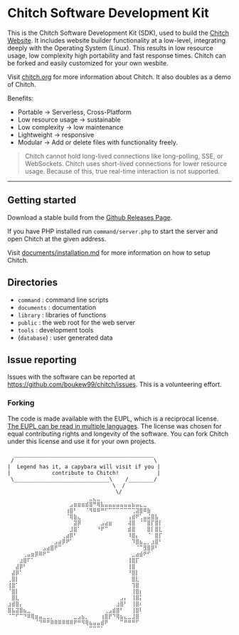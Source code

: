 # Chitch Software Development Kit

This is the Chitch Software Development Kit (SDK), used to build the [Chitch Website](https://chitch.org). It includes website builder functionality at a low-level, integrating deeply with the Operating System (Linux). This results in low resource usage, low complexity high portability and fast response times. Chitch can be forked and easily customized for your own wesbite.

Visit [chitch.org](https://chitch.org) for more information about Chitch. It also doubles as a demo of Chitch.

Benefits:
- Portable -> Serverless, Cross-Platform
- Low resource usage -> sustainable
- Low complexity -> low maintenance
- Lightweight -> responsive
- Modular -> Add or delete files with functionality freely.

> Chitch cannot hold long-lived connections like long-polling, SSE, or WebSockets. Chitch uses short-lived connections for lower resource usage. Because of this, true real-time interaction is not supported.
---

## Getting started
Download a stable build from the [Github Releases Page](https://github.com/boukew99/chitch/releases).

If you have PHP installed run `command/server.php` to start the server and open Chitch at the given address.

Visit [documents/installation.md](documents/installation.md) for more information on how to setup Chitch.

## Directories
- `command` : command line scripts
- `documents` : documentation
- `library` : libraries of functions
- `public` : the web root for the web server
- `tools` : development tools
- (`database`) : user generated data

## Issue reporting
Issues with the software can be reported at https://github.com/boukew99/chitch/issues. This is a volunteering effort.

### Forking
The code is made available with the EUPL, which is a reciprocal license. [The EUPL can be read in multiple languages](https://eupl.eu/1.2/en/). The license was chosen for equal contributing rights and longevity of the software. You can fork Chitch under this license and use it for your own projects.

```
  ____________________________________________
 /                                            \
|  Legend has it, a capybara will visit if you |
|             contribute to Chitch!            |
 \______________________________\    /________/
                                 \  /
                                  \/
⠀⠀⠀⠀⠀⠀⠀⠀⠀⠀⠀⠀⠀⠀⠀⠀⠀⠀⠀⠀⠀⣀⣄⣀⠀⠀⠀⠀⠀⠀⠀⠀⠀⠀⠀⠀⠀⠀⠀⠀
⠀⠀⠀⠀⠀⠀⠀⠀⠀⠀⠀⠀⠀⠀⠀⠀⣠⣶⣶⣶⣾⣿⠛⢿⣧⣤⣤⣤⣤⣤⣤⣤⣦⣤⣄⣀⠀⠀⠀⠀
⠀⠀⠀⠀⠀⠀⠀⠀⠀⠀⠀⠀⠀⠀⠀⢰⣿⠃⠀⠀⠈⠻⠿⠿⠛⠋⠉⠉⠉⠉⠉⠉⢉⣽⣿⠿⣷⠀⠀⠀
⠀⠀⠀⠀⠀⠀⠀⠀⠀⠀⠀⠀⠀⠀⠀⠈⢿⣷⣄⠀⠀⠀⠀⠀⠀⠀⠀⠀⠀⠀⠀⢠⣾⠟⢁⣤⣬⣿⣧⠀
⠀⠀⠀⠀⠀⠀⠀⠀⠀⠀⠀⠀⠀⠀⠀⠀⠀⣽⡿⠀⠀⠀⠀⠀⣠⣴⣶⠀⠀⠀⠀⢼⣿⠀⠈⠉⣿⡏⣿⡇
⠀⠀⠀⠀⠀⠀⠀⠀⠀⠀⠀⠀⠀⠀⠀⠀⣸⣿⠁⠀⠀⠀⠀⠘⠟⠉⠀⠀⠀⠀⠀⣾⣿⠀⠀⠀⣿⡇⣿⣇
⠀⠀⠀⠀⠀⠀⠀⠀⠀⠀⠀⠀⠀⠀⢀⣴⡿⠃⠀⠀⠀⠀⠀⠀⠀⠀⠀⠀⠀⠀⠀⠸⣿⡄⠀⠀⠈⠀⣿⡏
⠀⠀⠀⠀⠀⠀⠀⠀⠀⠀⠀⠀⣠⣴⡿⠟⠁⠀⠀⠀⠀⠀⠀⠀⠀⠀⠀⠀⠀⠀⠀⠀⠹⣿⣦⣀⡀⣰⣿⠃
⠀⠀⠀⠀⠀⠀⠀⠀⠀⣠⣴⣿⠟⠉⠀⠀⠀⠀⠀⠀⠀⠀⠀⠀⠀⠀⠀⠀⠀⠀⠀⠀⠀⠈⠉⣻⣿⡿⠃⠀
⠀⠀⠀⠀⢀⣤⣶⡿⠿⠟⠉⠀⠀⠀⠀⠀⠀⠀⠀⠀⠀⠀⠀⠀⠀⠀⠀⠀⠀⠀⠀⠀⣀⣴⣾⠟⠋⠀⠀⠀
⠀⠀⠀⣰⣿⠏⠁⠀⠀⠀⠀⠀⠀⠀⠀⠀⠀⠀⠀⠀⠀⠀⠀⠀⠀⠀⠀⠀⠀⠀⠀⢸⣿⡏⠀⠀⠀⠀⠀⠀
⠀⠀⣼⡿⠃⠀⠀⠀⠀⠀⠀⠀⠀⠀⠀⠀⠀⠀⠀⠀⠀⠀⠀⠀⠀⠀⠀⠀⠀⠀⠀⢸⣿⠀⠀⠀⠀⠀⠀⠀
⠀⣼⡿⠁⠀⠀⠀⠀⠀⠀⠀⠀⠀⠀⠀⠀⠀⠀⠀⠀⠀⠀⠀⠀⠀⠀⠀⠀⠀⠀⠀⠘⣿⡇⠀⠀⠀⠀⠀⠀
⢀⣿⡇⠀⠀⠀⠀⠀⠀⠀⠀⠀⠀⠀⠀⠀⠀⠀⠀⠀⠀⠀⠀⠀⠀⠀⠀⠀⠀⠀⠀⠀⣿⣇⠀⠀⠀⠀⠀⠀
⢸⣿⠁⠀⠀⠀⠀⠀⠀⠀⠀⠀⠀⠀⠀⠀⠀⠀⠀⠀⠀⠀⠀⠀⠀⠀⠀⠀⠀⠀⠀⠀⢹⣿⠀⠀⠀⠀⠀⠀
⠈⣿⡇⠀⠀⠀⠀⠀⠀⠀⠀⠀⠀⠀⠀⠀⠀⠀⠀⠀⠀⠀⠀⠀⠀⠀⠀⠀⠀⠀⠀⠀⢸⣿⡆⠀⠀⠀⠀⠀
⠀⣿⣇⠀⠀⠀⠀⠀⠀⠀⠀⠀⠀⠀⠀⠀⠀⠀⠀⠀⠀⠀⠀⠀⠀⠀⠀⠀⠀⣠⡄⠀⢸⣿⡅⠀⠀⠀⠀⠀
⣰⣾⣿⡄⠀⠀⠀⠀⠀⠀⠀⠀⠀⠀⠀⠀⠀⠀⠀⠀⠀⠀⠀⠀⠀⠀⠀⠀⣰⣿⠃⠀⢸⣿⠆⠀⠀⠀⠀⠀
⣿⣧⣽⣿⣦⣀⠀⠀⠀⠀⠀⠀⠀⠀⠀⠀⠀⠀⠀⠀⠀⠀⠀⠀⠀⢀⣠⣾⣿⠃⠀⠀⢸⣿⠇⠀⠀⠀⠀⠀
⠈⠉⠋⠉⠙⠿⢿⣶⣤⣀⣀⡀⠀⠀⠀⠀⠀⣀⣠⣦⡀⠀⠀⠀⢰⣿⡟⠙⢿⣦⣄⣀⣸⣿⠀⠀⠀⠀⠀⠀
⠀⠀⠀⠀⠀⠀⠀⠈⠙⠛⠛⠿⠿⠿⠿⠿⠿⠟⠛⠻⢿⣦⣤⣤⣾⠟⠀⠀⠀⠉⠛⠛⠛⠋⠀⠀⠀⠀⠀⠀
⠀⠀⠀⠀⠀⠀⠀⠀⠀⠀⠀⠀⠀⠀⠀⠀⠀⠀⠀⠀⠀⠉⠉⠉⠁⠀⠀⠀⠀⠀⠀⠀⠀⠀⠀⠀⠀⠀⠀⠀⠀⠀⠀⠀⠀⠀⠀⠀⠀⠀⠀⠀
```
